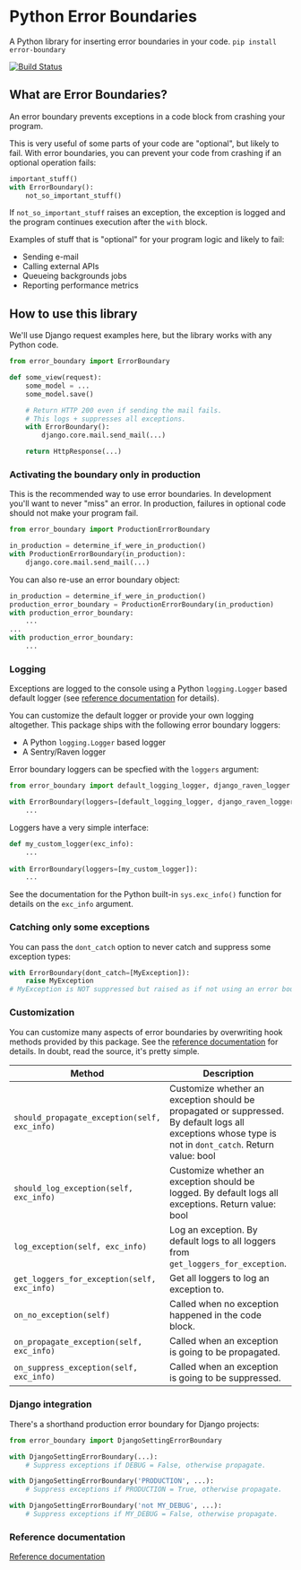 # Python Error Boundaries

A Python library for inserting error boundaries in your code. `pip install error-boundary`

[![Build Status](https://travis-ci.org/cashlink/error-boundary.svg?branch=travis)](https://travis-ci.org/cashlink/error-boundary)

## What are Error Boundaries?

An error boundary prevents exceptions in a code block from crashing your program.

This is very useful of some parts of your code are "optional", but likely to fail. With error boundaries, you can prevent your code from crashing if an optional operation fails:

```python
important_stuff()
with ErrorBoundary():
    not_so_important_stuff()
```

If `not_so_important_stuff` raises an exception, the exception is logged and the program continues execution after the `with` block.

Examples of stuff that is "optional" for your program logic and likely to fail:

- Sending e-mail
- Calling external APIs
- Queueing backgrounds jobs
- Reporting performance metrics

## How to use this library

We'll use Django request examples here, but the library works with any Python code.

```python
from error_boundary import ErrorBoundary

def some_view(request):
    some_model = ...
    some_model.save()

    # Return HTTP 200 even if sending the mail fails.
    # This logs + suppresses all exceptions.
    with ErrorBoundary():
        django.core.mail.send_mail(...)

    return HttpResponse(...)
```

### Activating the boundary only in production

This is the recommended way to use error boundaries. In development you'll want to never "miss" an error. In production, failures in optional code should not make your program fail.

```python
from error_boundary import ProductionErrorBoundary

in_production = determine_if_were_in_production()
with ProductionErrorBoundary(in_production):
	django.core.mail.send_mail(...)
```

You can also re-use an error boundary object:

```python
in_production = determine_if_were_in_production()
production_error_boundary = ProductionErrorBoundary(in_production)
with production_error_boundary:
    ...
...
with production_error_boundary:
    ...
```

### Logging 

Exceptions are logged to the console using a Python `logging.Logger` based default logger (see [reference documentation](http://python-error-boundaries.readthedocs.io/en/latest/error_boundary.html) for details).

You can customize the default logger or provide your own logging altogether. This package ships with the following error boundary loggers:

- A Python `logging.Logger` based logger
- A Sentry/Raven logger

Error boundary loggers can be specfied with the `loggers` argument:

```python
from error_boundary import default_logging_logger, django_raven_logger

with ErrorBoundary(loggers=[default_logging_logger, django_raven_logger]):
    ...
```

Loggers have a very simple interface:

```python
def my_custom_logger(exc_info):
    ...
    
with ErrorBoundary(loggers=[my_custom_logger]):
    ...
```

See the documentation for the Python built-in `sys.exc_info()` function for details on the `exc_info` argument.

### Catching only some exceptions

You can pass the `dont_catch` option to never catch and suppress some exception types:

```python
with ErrorBoundary(dont_catch=[MyException]):
    raise MyException
# MyException is NOT suppressed but raised as if not using an error boundary in the first place.
```

### Customization

You can customize many aspects of error boundaries by overwriting hook methods provided by this package. See the [reference documentation](http://python-error-boundaries.readthedocs.io/en/latest/error_boundary.html) for details. In doubt, read the source, it's pretty simple.

| Method                                   | Description                              |
| ---------------------------------------- | ---------------------------------------- |
| `should_propagate_exception(self, exc_info)` | Customize whether an exception should be propagated or suppressed. By default logs all exceptions whose type is not in `dont_catch`. Return value: bool |
| `should_log_exception(self, exc_info)`   | Customize whether an exception should be logged. By default logs all exceptions. Return value: bool |
| `log_exception(self, exc_info)`          | Log an exception. By default logs to all loggers from `get_loggers_for_exception`. |
| `get_loggers_for_exception(self, exc_info)` | Get all loggers to log an exception to.  |
| `on_no_exception(self)`                  | Called when no exception happened in the code block. |
| `on_propagate_exception(self, exc_info)` | Called when an exception is going to be propagated. |
| `on_suppress_exception(self, exc_info)`  | Called when an exception is going to be suppressed. |

### Django integration

There's a shorthand production error boundary for Django projects:

```python
from error_boundary import DjangoSettingErrorBoundary

with DjangoSettingErrorBoundary(...):
    # Suppress exceptions if DEBUG = False, otherwise propagate.

with DjangoSettingErrorBoundary('PRODUCTION', ...):
    # Suppress exceptions if PRODUCTION = True, otherwise propagate.

with DjangoSettingErrorBoundary('not MY_DEBUG', ...):
    # Suppress exceptions if MY_DEBUG = False, otherwise propagate.
```

### Reference documentation

[Reference documentation](http://python-error-boundaries.readthedocs.io/en/latest/error_boundary.html)
